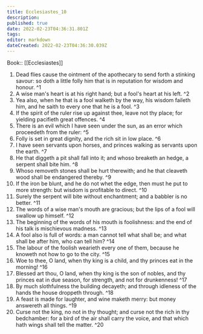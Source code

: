 ```yaml
---
title: Ecclesiastes_10
description: 
published: true
date: 2022-02-23T04:36:31.801Z
tags: 
editor: markdown
dateCreated: 2022-02-23T04:36:30.039Z
---
```


 Book:: [[Ecclesiastes]]
 1. Dead flies cause the ointment of the apothecary to send forth a stinking savour: so doth a little folly him that is in reputation for wisdom and honour. ^1
 2. A wise man's heart is at his right hand; but a fool's heart at his left. ^2
 3. Yea also, when he that is a fool walketh by the way, his wisdom faileth him, and he saith to every one that he is a fool. ^3
 4. If the spirit of the ruler rise up against thee, leave not thy place; for yielding pacifieth great offences. ^4
 5. There is an evil which I have seen under the sun, as an error which proceedeth from the ruler: ^5
 6. Folly is set in great dignity, and the rich sit in low place. ^6
 7. I have seen servants upon horses, and princes walking as servants upon the earth. ^7
 8. He that diggeth a pit shall fall into it; and whoso breaketh an hedge, a serpent shall bite him. ^8
 9. Whoso removeth stones shall be hurt therewith; and he that cleaveth wood shall be endangered thereby. ^9
 10. If the iron be blunt, and he do not whet the edge, then must he put to more strength: but wisdom is profitable to direct. ^10
 11. Surely the serpent will bite without enchantment; and a babbler is no better. ^11
 12. The words of a wise man's mouth are gracious; but the lips of a fool will swallow up himself. ^12
 13. The beginning of the words of his mouth is foolishness: and the end of his talk is mischievous madness. ^13
 14. A fool also is full of words: a man cannot tell what shall be; and what shall be after him, who can tell him? ^14
 15. The labour of the foolish wearieth every one of them, because he knoweth not how to go to the city. ^15
 16. Woe to thee, O land, when thy king is a child, and thy princes eat in the morning! ^16
 17. Blessed art thou, O land, when thy king is the son of nobles, and thy princes eat in due season, for strength, and not for drunkenness! ^17
 18. By much slothfulness the building decayeth; and through idleness of the hands the house droppeth through. ^18
 19. A feast is made for laughter, and wine maketh merry: but money answereth all things. ^19
 20. Curse not the king, no not in thy thought; and curse not the rich in thy bedchamber: for a bird of the air shall carry the voice, and that which hath wings shall tell the matter. ^20

